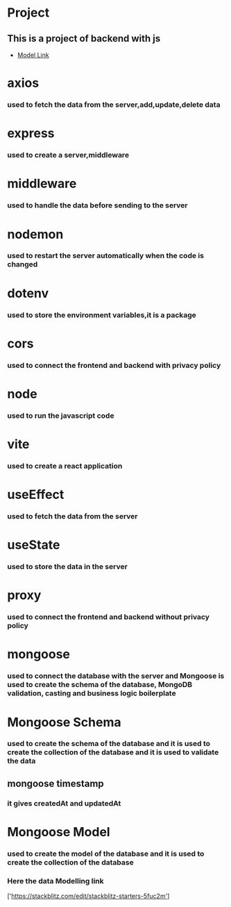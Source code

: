 # Project

## This is a project of backend with js

 - [Model Link](https://app.eraser.io/workspace/YtPqZ1VogxGy1jzIDkzj)




 # axios
### used to fetch the data from the server,add,update,delete data

# express
### used to create a server,middleware 

# middleware
### used to handle the data before sending to the server

# nodemon
### used to restart the server automatically when the code is changed

# dotenv
### used to store the environment variables,it is a package

# cors
### used to connect the frontend and backend with privacy policy  

# node
### used to run the javascript code

# vite
### used to create a react application

# useEffect
### used to fetch the data from the server

# useState
### used to store the data in the server

# proxy
### used to connect the frontend and backend without privacy policy

# mongoose
### used to connect the database with the server and Mongoose is used to create the schema of the database, MongoDB validation, casting and business logic boilerplate

# Mongoose Schema
### used to create the schema of the database and it is used to create the collection of the database and it is used to validate the data

## mongoose timestamp
###  it gives createdAt and updatedAt

# Mongoose Model
### used to create the model of the database and it is used to create the collection of the database


### Here the data Modelling link 
['https://stackblitz.com/edit/stackblitz-starters-5fuc2m']